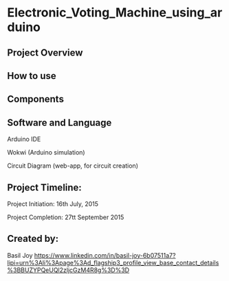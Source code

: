# Electronic_Voting_Machine_using_arduino

## Project Overview

## How to use

## Components

## Software and Language
   Arduino IDE
   
   Wokwi (Arduino simulation)
   
   Circuit Diagram (web-app, for circuit creation)
  

## Project Timeline:
   Project Initiation: 16th July, 2015
   
   Project Completion: 27tt September 2015

## Created by:
   Basil Joy
   https://www.linkedin.com/in/basil-joy-6b07511a7?lipi=urn%3Ali%3Apage%3Ad_flagship3_profile_view_base_contact_details%3BBUZYPQeUQl2zljcGzM4R8g%3D%3D

